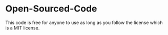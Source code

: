 # Open-Sourced-Code


This code is free for anyone to use as long as you follow the license which is a MIT license.

